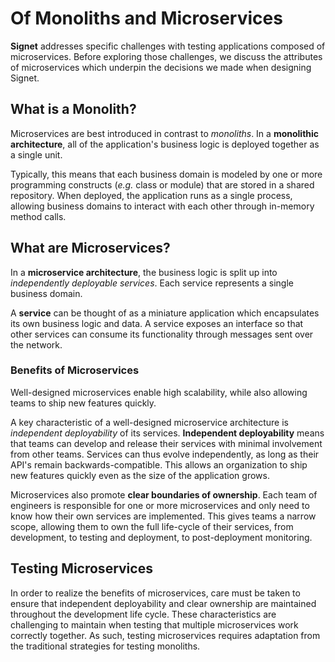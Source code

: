 # Of Monoliths and Microservices

**Signet** addresses specific challenges with testing applications composed of microservices.
Before exploring those challenges, we discuss the attributes of microservices which underpin the decisions we made when designing Signet.

## What is a Monolith?

Microservices are best introduced in contrast to *monoliths*.
In a **monolithic architecture**, all of the application's business logic is deployed together as a single unit.

Typically, this means that each business domain is modeled by one or more programming constructs (*e.g.* class or module) that are stored in a shared repository.
When deployed, the application runs as a single process, allowing business domains to interact with each other through in-memory method calls.

## What are Microservices?

In a **microservice architecture**, the business logic is split up into *independently deployable services*. Each service represents a single business domain.

A **service** can be thought of as a miniature application which encapsulates its own business logic and data.
A service exposes an interface so that other services can consume its functionality through messages sent over the network.

### Benefits of Microservices

Well-designed microservices enable high scalability, while also allowing teams to ship new features quickly.

A key characteristic of a well-designed microservice architecture is *independent deployability* of its services.
**Independent deployability** means that teams can develop and release their services with minimal involvement from other teams.
Services can thus evolve independently, as long as their API's remain backwards-compatible.
This allows an organization to ship new features quickly even as the size of the application grows.

Microservices also promote **clear boundaries of ownership**.
Each team of engineers is responsible for one or more microservices and only need to know how their own services are implemented.
This gives teams a narrow scope, allowing them to own the full life-cycle of their services, from development, to testing and deployment, to post-deployment monitoring.

## Testing Microservices

In order to realize the benefits of microservices, care must be taken to ensure that independent deployability and clear ownership are maintained throughout the development life cycle.
These characteristics are challenging to maintain when testing that multiple microservices work correctly together.
As such, testing microservices requires adaptation from the traditional strategies for testing monoliths.
